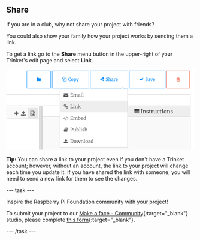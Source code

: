 ## Share

If you are in a club, why not share your project with friends?

You could also show your family how your project works by sending them a link.

To get a link go to the **Share** menu button in the upper-right of your Trinket's edit page and select **Link**.

![The 'Share' menu button extended, with 'Link' highlighted.](images/share-button.png)

**Tip:** You can share a link to your project even if you don't have a Trinket account; however, without an account, the link to your project will change each time you update it. If you have shared the link with someone, you will need to send a new link for them to see the changes.

--- task ---

Inspire the Raspberry Pi Foundation community with your project!

To submit your project to our [Make a face - Community](https://wke.lt/w/s/8sVH4f){:target="_blank"} studio, please complete [this form](https://form.raspberrypi.org/f/community-project-submissions){:target="_blank"}.

--- /task ---
